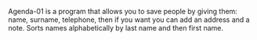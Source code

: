 Agenda-01 is a program that allows you to save people by giving them:
name, surname, telephone, then if you want you can add an address
and a note. Sorts names alphabetically by last name and then first name.